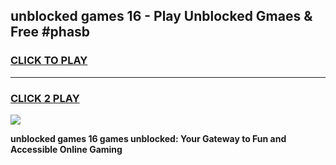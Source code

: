 
## unblocked games 16 - Play Unblocked Gmaes & Free #phasb
<h3>
<a href="https://news.freeplayer.one?title=unblocked_games_16&ref=24F">CLICK TO PLAY</a></h3>
<hr>

<h3>
<a href="https://news.freeplayer.one?title=unblocked_games_16&ref=24F">CLICK 2 PLAY</a>
  
</h3>

<a href="https://news.freeplayer.one?title=unblocked_games_16&ref=24F/"><img src="https://clearcache.store/games.png"></a>


**unblocked games 16 games unblocked: Your Gateway to Fun and Accessible Online Gaming**
